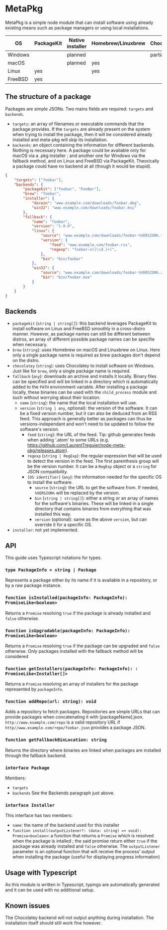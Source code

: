 # MetaPkg

MetaPkg is a simple node module that can install software using already existing means such as package managers or using local installations.

|OS     |PackageKit|Native installer|Homebrew/Linuxbrew|Chocolatey|Fallback|
|-------|----------|----------------|------------------|----------|--------|
|Windows|          |planned         |                  |partial   |yes     |
|macOS  |          |planned         |yes               |          |yes     |
|Linux  |yes       |                |yes               |          |yes     |
|FreeBSD|yes       |                |                  |          |yes     |

## The structure of a package

Packages are simple JSONs. Two mains fields are required: `targets` and `backends`.
- `targets`: an array of filenames or executable commands that the package provides. If the `targets` are already present on the system when trying to install the package, then it will be considered already installed and meta-pkg will skip its installation.
- `backends`: an object containing the information for different backends. Nothing is necessary here. A package could be available only for macOS via a .pkg installer ; and another one for Windows via the fallback method, and on Linux and FreeBSD via PackageKit. Theorically a package could have no backend at all (though it would be stupid).

```json
{
    "targets": ["foobar"],
    "backends": {
        "packagekit": ["foobar", "FooBar"],
        "brew": "foobar",
        "installer": {
            "darwin": "www.example.com/downloads/foobar.dmg",
            "win32": "www.example.com/downloads/foobar.msi"
        },
        "fallback": {
            "name": "foobar",
            "version": "1.0.0",
            "linux": {
                "source": "www.example.com/downloads/foobar-%VERSION%.tar.gz",
                "version": {
                    "feed": "www.example.com/foobar.rss",
                    "regexp": "foobar-v([\\d.]+)",
                },
                "bin": "bin/foobar"
            },
            "win32": {
                "source": "www.example.com/downloads/foobar-%VERSION%.zip",
                "bin": "bin/foobar.exe"
            }
        }
    }
}
```

## Backends

- `packagekit` (`string | string[]`): this backend leverages PackageKit to install software on Linux and FreeBSD smoothly in a cross-distro manner. However, as package names can still be different between distros, an array of different possible package names can be specifie when necessary.
- `brew` (`string`): uses Homebrew on macOS and Linuxbrew on Linux. Here only a single package name is required as brew packages don't depend on the distro.
- `chocolatey` (`string`): uses Chocolatey to install software on Windows. Just like for `brew`, only a single package name is required.
- `fallback` (`any`): downloads an archive and installs it locally. Binary files can be specified and will be linked in a directory which is automatically added to the `PATH` environment variable. After installing a package locally, these binaries can be used with the `child_process` module and such without worrying about their location.
  - `name` (`string`): the name that the local installation will use.
  - `version` (`string | any`, optional): the version of the software. It can be a fixed version number, but it can also be deduced from an RSS feed. This approach is generally better as packages can thus be versions-independant and won't need to be updated to follow the software's version.
    - `feed` (`string`): the URL of the feed. Tip: github generates feeds when adding '.atom' to some URLs (e.g. https://github.com/LaurentTreguier/node-meta-pkg/releases.atom).
    - `regexp` (`string | RegExp`): the regular expression that will be used to detect the version in the feed. The first parenthesis group will be the version number. It can be a `RegExp` object or a `string` for JSON compatibility.
    - `[OS identifier]` (`any`): the information needed for the specific OS to install the software.
      - `source` (`string`): the URL to get the software from. If needed, `%VERSION%` will be replaced by the version.
      - `bin` (`string | string[]`): either a string or an array of names for the software's binaries. These will be linked in a single directory that contains binaries from everything that was installed this way.
      - `version` (optional): same as the above `version`, but can override it for a specific OS.
- `installer`: not yet implemented.

## API
This guide uses Typescript notations for types.

### `type PackageInfo = string | Package`
Represents a package either by its name if it is available in a repository, or by a raw package instance.

### `function isInstalled(packageInfo: PackageInfo): PromiseLike<boolean>`
Returns a `Promise` resolving `true` if the package is already installed and `false` otherwise.

### `function isUpgradable(packageInfo: PackageInfo): PromiseLike<boolean>`
Returns a `Promise` resolving `true` if the package can be upgraded and `false` otherwise. Only packages installed with the fallback method will be considered

### `function getInstallers(packageInfo: PackageInfo): : PromiseLike<Installer[]>`
Returns a `Promise` resolving an array of installers for the package represented by `packageInfo`.

### `function addRepo(url: string): void`
Adds a repository to fetch packages. Repositories are simple URLs that can provide packages when concatenating it with [packageName].json. `http://www.example.com/repo` is a valid repository URL if `http//www.example.com/repo/foobar.json` provides a package JSON.

### `function getFallbackBinLocation: string`
Returns the directory where binaries are linked when packages are installed through the fallback backend.

### `interface Package`
Members:
- `targets`
- `backends`
See the Backends paragraph just above.

### `interface Installer`
This interface has two members:
- `name`: the name of the backend used for this installer
- `function install(outputListener?: (data: string) => void): Promise<boolean>`: a function that returns a `Promise` which is resolved when the package is intalled ; the said promise return either `true` if the package was already installed and `false` otherwise. The `outputListener` parameter is an optional function that will receive the process' output when installing the package (useful for displaying progress information)

## Usage with Typescript
As this module is written in Typescript, typings are automatically generated and it can be used with no additional setup.

## Known issues

The Chocolatey backend will not output anything during installation. The installation itself should still work fine however.